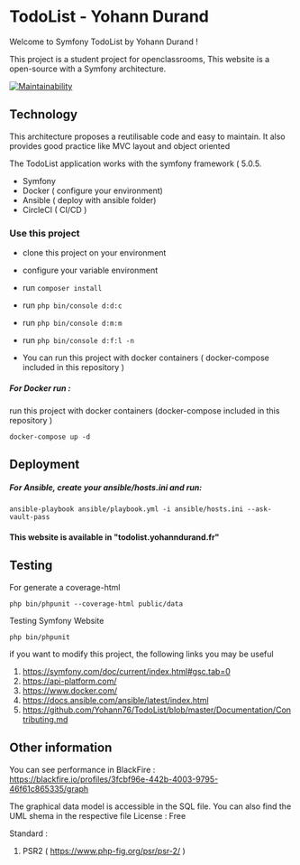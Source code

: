 # TodoList - Yohann Durand 

Welcome to Symfony TodoList by Yohann Durand !

This project is a student project for openclassrooms,
This website is a open-source with a Symfony architecture.

[![Maintainability](https://api.codeclimate.com/v1/badges/f14ebc3c1687483cb36e/maintainability)](https://codeclimate.com/github/Yohann76/TodoList/maintainability)

## Technology 

This architecture proposes a reutilisable code and easy to maintain. It also provides good practice like MVC layout and object oriented

The TodoList application works with the symfony framework ( 5.0.5.

- Symfony
- Docker ( configure your environment)
- Ansible ( deploy with ansible folder)
- CircleCI ( CI/CD )

### Use this project 

-  clone this project on your environment 
-  configure your variable environment
-  run `composer install`
-  run `php bin/console d:d:c`
-  run `php bin/console d:m:m`
-  run `php bin/console d:f:l -n`

-  You can run this project with docker containers ( docker-compose included in this repository )

##### For Docker run :
run this project with docker containers (docker-compose included in this repository )
```
docker-compose up -d
```
## Deployment

##### For Ansible, create your ansible/hosts.ini and run:
```
ansible-playbook ansible/playbook.yml -i ansible/hosts.ini --ask-vault-pass
```

#### This website is available in "todolist.yohanndurand.fr"

## Testing 
For generate a coverage-html
```
php bin/phpunit --coverage-html public/data 
```
Testing Symfony Website
```
php bin/phpunit
```


if you want to modify this project,
the following links you may be useful

1. https://symfony.com/doc/current/index.html#gsc.tab=0
2. https://api-platform.com/
3. https://www.docker.com/
4. https://docs.ansible.com/ansible/latest/index.html
5. https://github.com/Yohann76/TodoList/blob/master/Documentation/Contributing.md

## Other information 

You can see performance in BlackFire : 
https://blackfire.io/profiles/3fcbf96e-442b-4003-9795-46f61c865335/graph

The graphical data model is accessible in the SQL file. You can also find the UML shema in the respective file
License : Free

Standard :
1. PSR2 ( https://www.php-fig.org/psr/psr-2/ )







